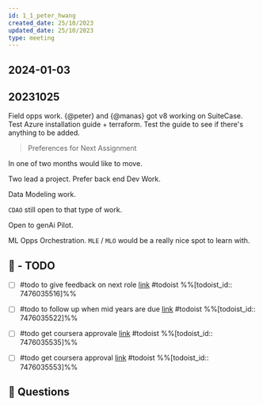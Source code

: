 ```yaml
---
id: 1_1_peter_hwang
created_date: 25/10/2023
updated_date: 25/10/2023
type: meeting
---
```

## 2024-01-03


## 20231025

Field opps work. {@peter} and {@manas} got v8 working on SuiteCase. Test Azure installation guide + terraform. Test the guide to see if there's anything to be added. 

> Preferences for Next Assignment

In one of two months would like to move. 

Two lead a project. Prefer back end Dev Work. 

Data Modeling work. 

`CDAO` still open to that type of work. 

Open to genAi Pilot. 

ML Opps Orchestration. `MLE` / `MLO` would be a really nice spot to learn  with. 


## 📅 - TODO

- [ ] #todo to give feedback on next role [link](https://todoist.com/showTask?id=7476035516) #todoist %%[todoist_id:: 7476035516]%%
- [ ] #todo to follow up when mid years are due [link](https://todoist.com/showTask?id=7476035522) #todoist %%[todoist_id:: 7476035522]%%
- [ ] #todo get coursera approvale [link](https://todoist.com/showTask?id=7476035535) #todoist %%[todoist_id:: 7476035535]%%
- [ ] #todo get coursera approval [link](https://todoist.com/showTask?id=7476035553) #todoist %%[todoist_id:: 7476035553]%%


## 💠 Questions

